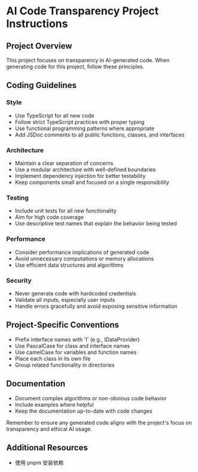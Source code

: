# AI Code Transparency Project Instructions

## Project Overview

This project focuses on transparency in AI-generated code. When generating code for this project, follow these principles.

## Coding Guidelines

### Style

- Use TypeScript for all new code
- Follow strict TypeScript practices with proper typing
- Use functional programming patterns where appropriate
- Add JSDoc comments to all public functions, classes, and interfaces

### Architecture

- Maintain a clear separation of concerns
- Use a modular architecture with well-defined boundaries
- Implement dependency injection for better testability
- Keep components small and focused on a single responsibility

### Testing

- Include unit tests for all new functionality
- Aim for high code coverage
- Use descriptive test names that explain the behavior being tested

### Performance

- Consider performance implications of generated code
- Avoid unnecessary computations or memory allocations
- Use efficient data structures and algorithms

### Security

- Never generate code with hardcoded credentials
- Validate all inputs, especially user inputs
- Handle errors gracefully and avoid exposing sensitive information

## Project-Specific Conventions

- Prefix interface names with 'I' (e.g., IDataProvider)
- Use PascalCase for class and interface names
- Use camelCase for variables and function names
- Place each class in its own file
- Group related functionality in directories

## Documentation

- Document complex algorithms or non-obvious code behavior
- Include examples where helpful
- Keep the documentation up-to-date with code changes

Remember to ensure any generated code aligns with the project's focus on transparency and ethical AI usage.

## Additional Resources

- 使用 pnpm 安装依赖
